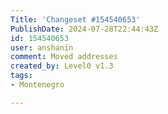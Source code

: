 ```yaml
---
Title: 'Changeset #154540653'
PublishDate: 2024-07-28T22:44:43Z
id: 154540653
user: anshanin
comment: Moved addresses
created_by: Level0 v1.3
tags:
- Montenegro

---
```


